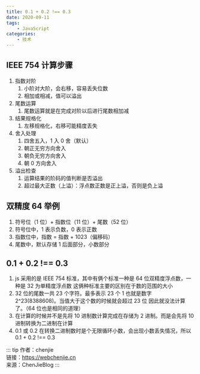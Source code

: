 ```yaml
---
title: 0.1 + 0.2 !== 0.3
date: 2020-09-11
tags:
    - JavaScript
categories:
    - 技术
---
```


## IEEE 754 计算步骤

1. 指数对阶
    1. 小阶对大阶，会右移，容易丢失位数
    2. 相加或相减，值可以溢出
2. 尾数运算
    1. 尾数运算就是在完成对阶以后进行尾数相加减
3. 结果规格化
    1. 左移规格化，右移可能精度丢失
4. 舍入处理
    1. 四舍五入，1 入 0 舍（默认）
    2. 朝正无穷方向舍入
    3. 朝负无穷方向舍入
    4. 朝 0 方向舍入
5. 溢出检查
    1. 运算结果的阶码的值判断是否溢出
    2. 超过最大正数（上溢）：浮点数正数是正上溢，否则是负上溢

## 双精度 64 举例

1. 符号位（1 位）+ 指数位（11 位）+ 尾数（52 位）
2. 符号位中，1 表示负数，0 表示正数
3. 指数位中，指数 = 指数 + 1023（偏移码）
4. 尾数中，默认存储 1 后面部分，小数部分

## 0.1 + 0.2 !== 0.3

1. js 采用的是 IEEE 754 标准，其中有俩个标准一种是 64 位双精度浮点数，一种是 32 为单精度浮点数
   这俩种标准主要的区别在于数的范围的大小
2. 32 位的尾数一共 23 个字符。最多表示 23 个 1 也就是数字 2^23(8388608)。当值大于这个数的时候就会超过 23 位
   因此就没法计算了。（64 位也是相同的道理）
3. 在计算的时候并不是先将 10 进制数计算完成在存储为 2 进制。而是会先将 10 进制转换为二进制在计算
4. 0.1 或 0.2 在转换二进制数时是个无限循环小数，会出现小数丢失情况，所以 0.1 + 0.2 !== 0.3

::: tip
作者：chenjie <br>
链接：https://webchenjie.cn <br>
来源：ChenJieBlog
:::
